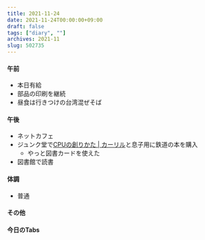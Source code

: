 ```yaml
---
title: 2021-11-24
date: 2021-11-24T00:00:00+09:00
draft: false
tags: ["diary", ""]
archives: 2021-11
slug: 502735
---
```

#### 午前
- 本日有給
- 部品の印刷を継続
- 昼食は行きつけの台湾混ぜそば
#### 午後
- ネットカフェ
- ジュンク堂で[CPUの創りかた | カーリル](https://calil.jp/book/4839909865)と息子用に鉄道の本を購入
  - やっと図書カードを使えた
- 図書館で読書
#### 体調
- 普通
#### その他
#### 今日のTabs